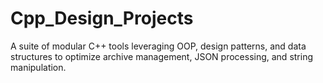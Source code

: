 # Cpp_Design_Projects
A suite of modular C++ tools leveraging OOP, design patterns, and data structures to optimize archive management, JSON processing, and string manipulation.
